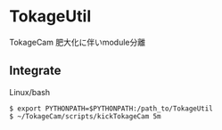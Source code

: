 # TokageUtil
TokageCam 肥大化に伴いmodule分離

## Integrate
Linux/bash
```
$ export PYTHONPATH=$PYTHONPATH:/path_to/TokageUtil
$ ~/TokageCam/scripts/kickTokageCam 5m
```
